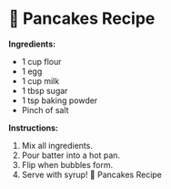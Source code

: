 # 🥞 Pancakes Recipe

**Ingredients:**
- 1 cup flour
- 1 egg
- 1 cup milk
- 1 tbsp sugar
- 1 tsp baking powder
- Pinch of salt

**Instructions:**
1. Mix all ingredients.
2. Pour batter into a hot pan.
3. Flip when bubbles form.
4. Serve with syrup!
🥞 Pancakes Recipe
